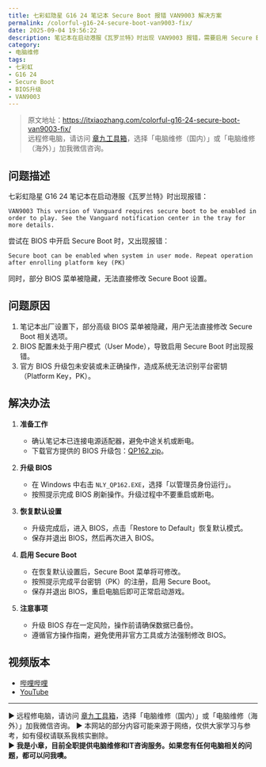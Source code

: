 ```yaml
---
title: 七彩虹隐星 G16 24 笔记本 Secure Boot 报错 VAN9003 解决方案
permalink: /colorful-g16-24-secure-boot-van9003-fix/
date: 2025-09-04 19:56:22
description: 笔记本在启动港服《瓦罗兰特》时出现 VAN9003 报错，需要启用 Secure Boot，但 BIOS 菜单被隐藏。通过官方 BIOS 升级包刷新 BIOS 并恢复默认设置后，可成功启用 Secure Boot，解决报错问题。
category:
- 电脑维修
tags:
- 七彩虹
- G16 24
- Secure Boot
- BIOS升级
- VAN9003
---
```


> 原文地址：<https://itxiaozhang.com/colorful-g16-24-secure-boot-van9003-fix/>  
> 远程修电脑，请访问 [章九工具箱](https://zhang9.com/)，选择「电脑维修（国内）」或「电脑维修（海外）」加我微信咨询。 

## 问题描述

七彩虹隐星 G16 24 笔记本在启动港服《瓦罗兰特》时出现报错：

```
VAN9003 This version of Vanguard requires secure boot to be enabled in order to play. See the Vanguard notification center in the tray for more details.
```

尝试在 BIOS 中开启 Secure Boot 时，又出现报错：

```
Secure boot can be enabled when system in user mode. Repeat operation after enrolling platform key (PK)
```

同时，部分 BIOS 菜单被隐藏，无法直接修改 Secure Boot 设置。

## 问题原因

1. 笔记本出厂设置下，部分高级 BIOS 菜单被隐藏，用户无法直接修改 Secure Boot 相关选项。
2. BIOS 配置未处于用户模式（User Mode），导致启用 Secure Boot 时出现报错。
3. 官方 BIOS 升级包未安装或未正确操作，造成系统无法识别平台密钥（Platform Key，PK）。

## 解决办法

1. **准备工作**

   * 确认笔记本已连接电源适配器，避免中途关机或断电。
   * 下载官方提供的 BIOS 升级包：[QP162.zip](https://nim.nosdn.127.net/MjYxNjUyODA=/bmltYV8yMjQ0OTM5MTMzMzhfMTc1Njk3MTQyMDc5Nl9iZjBiZWI4NS04OTNmLTRhMmEtODdhYy01NWZhMDk3NjM5OTg=?createTime=1756971426412&download=QP162.zip)。

2. **升级 BIOS**

   * 在 Windows 中右击 `NLY_QP162.EXE`，选择「以管理员身份运行」。
   * 按照提示完成 BIOS 刷新操作。升级过程中不要重启或断电。

3. **恢复默认设置**

   * 升级完成后，进入 BIOS，点击「Restore to Default」恢复默认模式。
   * 保存并退出 BIOS，然后再次进入 BIOS。

4. **启用 Secure Boot**

   * 在恢复默认设置后，Secure Boot 菜单将可修改。
   * 按照提示完成平台密钥（PK）的注册，启用 Secure Boot。
   * 保存并退出 BIOS，重启电脑后即可正常启动游戏。

5. **注意事项**

   * 升级 BIOS 存在一定风险，操作前请确保数据已备份。
   * 遵循官方操作指南，避免使用非官方工具或方法强制修改 BIOS。

## 视频版本

* [哔哩哔哩](https://space.bilibili.com/3546607630944387)
* [YouTube](https://www.youtube.com/@itxiaozhang)

---
▶ 远程修电脑，请访问 [章九工具箱](https://zhang9.com/)，选择「电脑维修（国内）」或「电脑维修（海外）」加我微信咨询。 
▶ 本网站的部分内容可能来源于网络，仅供大家学习与参考，如有侵权请联系我核实删除。  
▶ **我是小章，目前全职提供电脑维修和IT咨询服务。如果您有任何电脑相关的问题，都可以问我噢。**  
